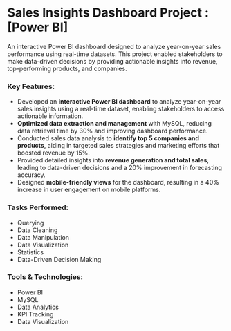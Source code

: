 # Sales Insights Dashboard Project : [Power BI]

An interactive Power BI dashboard designed to analyze year-on-year sales performance using real-time datasets. This project enabled stakeholders to make data-driven decisions by providing actionable insights into revenue, top-performing products, and companies. 


### Key Features:
- Developed an **interactive Power BI dashboard** to analyze year-on-year sales insights using a real-time dataset, enabling stakeholders to access actionable information.
- **Optimized data extraction and management** with MySQL, reducing data retrieval time by 30% and improving dashboard performance.
- Conducted sales data analysis to **identify top 5 companies and products**, aiding in targeted sales strategies and marketing efforts that boosted revenue by 15%.
- Provided detailed insights into **revenue generation and total sales**, leading to data-driven decisions and a 20% improvement in forecasting accuracy.
- Designed **mobile-friendly views** for the dashboard, resulting in a 40% increase in user engagement on mobile platforms.

### Tasks Performed:
- Querying
- Data Cleaning
- Data Manipulation
- Data Visualization
- Statistics
- Data-Driven Decision Making

### Tools & Technologies:
- Power BI
- MySQL
- Data Analytics
- KPI Tracking
- Data Visualization


